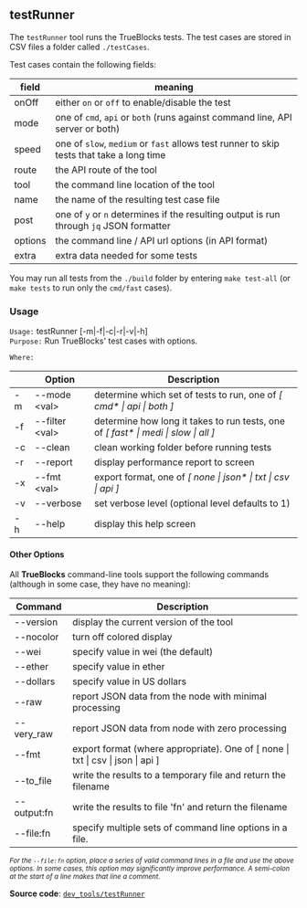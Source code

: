 ## testRunner

The `testRunner` tool runs the TrueBlocks tests. The test cases are stored in CSV files a folder called `./testCases`.

Test cases contain the following fields:

| field   | meaning                                                                                  |
| ------- | ---------------------------------------------------------------------------------------- |
| onOff   | either `on` or `off` to enable/disable the test                                          |
| mode    | one of `cmd`, `api` or `both` (runs against command line, API server or both)            |
| speed   | one of `slow`, `medium` or `fast` allows test runner to skip tests that take a long time |
| route   | the API route of the tool                                                                |
| tool    | the command line location of the tool                                                    |
| name    | the name of the resulting test case file                                                 |
| post    | one of `y` or `n` determines if the resulting output is run through `jq` JSON formatter  |
| options | the command line / API url options (in API format)                                       |
| extra   | extra data needed for some tests                                                         |

You may run all tests from the `./build` folder by entering `make test-all` (or `make tests` to run only the `cmd/fast` cases).

### Usage

`Usage:`    testRunner [-m|-f|-c|-r|-v|-h]  
`Purpose:`  Run TrueBlocks' test cases with options.

`Where:`  

|     | Option               | Description                                                                          |
| --- | -------------------- | ------------------------------------------------------------------------------------ |
| -m  | --mode &lt;val&gt;   | determine which set of tests to run, one of *[ cmd\* \| api \| both ]*               |
| -f  | --filter &lt;val&gt; | determine how long it takes to run tests, one of *[ fast\* \| medi \| slow \| all ]* |
| -c  | --clean              | clean working folder before running tests                                            |
| -r  | --report             | display performance report to screen                                                 |
| -x  | --fmt &lt;val&gt;    | export format, one of *[ none \| json\* \| txt \| csv \| api ]*                      |
| -v  | --verbose            | set verbose level (optional level defaults to 1)                                     |
| -h  | --help               | display this help screen                                                             |

#### Other Options

All **TrueBlocks** command-line tools support the following commands (although in some case, they have no meaning):

| Command     | Description                                                                                     |
| ----------- | ----------------------------------------------------------------------------------------------- |
| --version   | display the current version of the tool                                                         |
| --nocolor   | turn off colored display                                                                        |
| --wei       | specify value in wei (the default)                                                              |
| --ether     | specify value in ether                                                                          |
| --dollars   | specify value in US dollars                                                                     |
| --raw       | report JSON data from the node with minimal processing                                          |
| --very_raw  | report JSON data from node with zero processing                                                 |
| --fmt       | export format (where appropriate). One of [ none &#124; txt &#124; csv &#124; json &#124; api ] |
| --to_file   | write the results to a temporary file and return the filename                                   |
| --output:fn | write the results to file 'fn' and return the filename                                          |
| --file:fn   | specify multiple sets of command line options in a file.                                        |

<small>*For the `--file:fn` option, place a series of valid command lines in a file and use the above options. In some cases, this option may significantly improve performance. A semi-colon at the start of a line makes that line a comment.*</small>

**Source code**: [`dev_tools/testRunner`](https://github.com/TrueBlocks/trueblocks-core/tree/master/src/dev_tools/testRunner)

